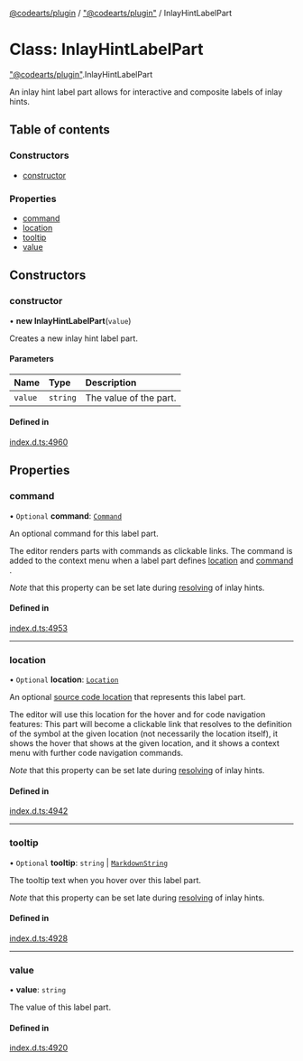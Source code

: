 [@codearts/plugin](../README.md) / ["@codearts/plugin"](../modules/_codearts_plugin_.md) / InlayHintLabelPart

# Class: InlayHintLabelPart

["@codearts/plugin"](../modules/_codearts_plugin_.md).InlayHintLabelPart

An inlay hint label part allows for interactive and composite labels of inlay hints.

## Table of contents

### Constructors

- [constructor](codearts_plugin_.InlayHintLabelPart.md#constructor)

### Properties

- [command](codearts_plugin_.InlayHintLabelPart.md#command)
- [location](codearts_plugin_.InlayHintLabelPart.md#location)
- [tooltip](codearts_plugin_.InlayHintLabelPart.md#tooltip)
- [value](codearts_plugin_.InlayHintLabelPart.md#value)

## Constructors

### constructor

• **new InlayHintLabelPart**(`value`)

Creates a new inlay hint label part.

#### Parameters

| Name | Type | Description |
| :------ | :------ | :------ |
| `value` | `string` | The value of the part. |

#### Defined in

[index.d.ts:4960](https://github.com/xyz-fish/cloudide-plugin-api/blob/9927cd6/index.d.ts#L4960)

## Properties

### command

• `Optional` **command**: [`Command`](../interfaces/codearts_plugin_.Command.md)

An optional command for this label part.

The editor renders parts with commands as clickable links. The command is added to the context menu
when a label part defines [location](codearts_plugin_.InlayHintLabelPart.md#location) and [command](codearts_plugin_.InlayHintLabelPart.md#command) .

*Note* that this property can be set late during
[resolving](../interfaces/codearts_plugin_.InlayHintsProvider.md#resolveinlayhint) of inlay hints.

#### Defined in

[index.d.ts:4953](https://github.com/xyz-fish/cloudide-plugin-api/blob/9927cd6/index.d.ts#L4953)

___

### location

• `Optional` **location**: [`Location`](codearts_plugin_.Location.md)

An optional [source code location](codearts_plugin_.Location.md) that represents this label
part.

The editor will use this location for the hover and for code navigation features: This
part will become a clickable link that resolves to the definition of the symbol at the
given location (not necessarily the location itself), it shows the hover that shows at
the given location, and it shows a context menu with further code navigation commands.

*Note* that this property can be set late during
[resolving](../interfaces/codearts_plugin_.InlayHintsProvider.md#resolveinlayhint) of inlay hints.

#### Defined in

[index.d.ts:4942](https://github.com/xyz-fish/cloudide-plugin-api/blob/9927cd6/index.d.ts#L4942)

___

### tooltip

• `Optional` **tooltip**: `string` \| [`MarkdownString`](codearts_plugin_.MarkdownString.md)

The tooltip text when you hover over this label part.

*Note* that this property can be set late during
[resolving](../interfaces/codearts_plugin_.InlayHintsProvider.md#resolveinlayhint) of inlay hints.

#### Defined in

[index.d.ts:4928](https://github.com/xyz-fish/cloudide-plugin-api/blob/9927cd6/index.d.ts#L4928)

___

### value

• **value**: `string`

The value of this label part.

#### Defined in

[index.d.ts:4920](https://github.com/xyz-fish/cloudide-plugin-api/blob/9927cd6/index.d.ts#L4920)
